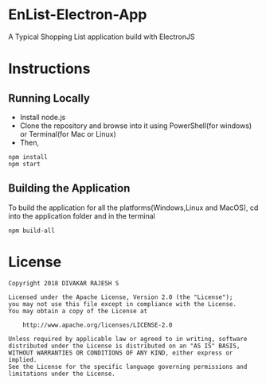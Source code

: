 # EnList-Electron-App
A Typical Shopping List application build with ElectronJS 

# Instructions

## Running Locally

- Install node.js
- Clone the repository and browse into it using PowerShell(for windows) or Terminal(for Mac or Linux)
- Then,
```
npm install
npm start
```

## Building the Application

To build the application for all the platforms(Windows,Linux and MacOS), cd into the application folder and in the terminal
```
npm build-all
```

# License

    Copyright 2018 DIVAKAR RAJESH S

    Licensed under the Apache License, Version 2.0 (the "License");
    you may not use this file except in compliance with the License.
    You may obtain a copy of the License at

        http://www.apache.org/licenses/LICENSE-2.0

    Unless required by applicable law or agreed to in writing, software
    distributed under the License is distributed on an "AS IS" BASIS,
    WITHOUT WARRANTIES OR CONDITIONS OF ANY KIND, either express or implied.
    See the License for the specific language governing permissions and
    limitations under the License.
